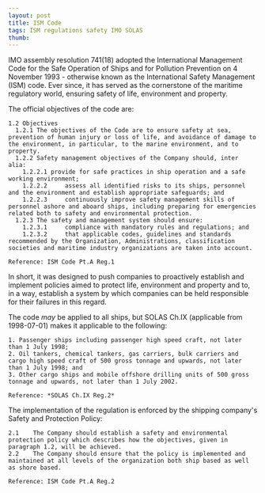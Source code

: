 ```yaml
---
layout: post
title: ISM Code
tags: ISM regulations safety IMO SOLAS
thumb: 
---
```


IMO assembly resolution 741(18) adopted the International Management Code for the Safe Operation of Ships and for Pollution Prevention on 4 November 1993 - otherwise known as the International Safety Management (ISM) code.  Ever since, it has served as the cornerstone of the maritime regulatory world, ensuring safety of life, environment and property.

The official objectives of the code are:
```
1.2 Objectives
  1.2.1 The objectives of the Code are to ensure safety at sea, prevention of human injury or loss of life, and avoidance of damage to the environment, in particular, to the marine environment, and to property.  
  1.2.2 Safety management objectives of the Company should, inter alia:
    1.2.2.1 provide for safe practices in ship operation and a safe working environment;  
    1.2.2.2     assess all identified risks to its ships, personnel and the environment and establish appropriate safeguards; and  
    1.2.2.3     continuously improve safety management skills of personnel ashore and aboard ships, including preparing for emergencies related both to safety and environmental protection.  
  1.2.3 The safety and management system should ensure:
    1.2.3.1     compliance with mandatory rules and regulations; and  
    1.2.3.2     that applicable codes, guidelines and standards recommended by the Organization, Administrations, classification societies and maritime industry organizations are taken into account.

Reference: ISM Code Pt.A Reg.1
```

In short, it was designed to push companies to proactively establish and implement policies aimed to protect life, environment and property and to, in a way, establish a system by which companies can be held responsible for their failures in this regard.

The code *may* be applied to all ships, but SOLAS Ch.IX (applicable from 1998-07-01) makes it applicable to the following: 
```
1. Passenger ships including passenger high speed craft, not later than 1 July 1998;
2. Oil tankers, chemical tankers, gas carriers, bulk carriers and cargo high speed craft of 500 gross tonnage and upwards, not later than 1 July 1998; and
3. Other cargo ships and mobile offshore drilling units of 500 gross tonnage and upwards, not later than 1 July 2002.

Reference: *SOLAS Ch.IX Reg.2*
```

The implementation of the regulation is enforced by the shipping company's Safety and Protection Policy:
```
2.1    The Company should establish a safety and environmental protection policy which describes how the objectives, given in paragraph 1.2, will be achieved.
2.2    The Company should ensure that the policy is implemented and maintained at all levels of the organization both ship based as well as shore based.

Reference: ISM Code Pt.A Reg.2
```
